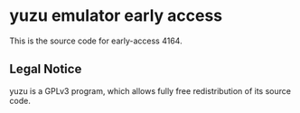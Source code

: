 yuzu emulator early access
=============

This is the source code for early-access 4164.

## Legal Notice

yuzu is a GPLv3 program, which allows fully free redistribution of its source code.